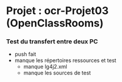 # Projet : ocr-Projet03 (OpenClassRooms)
 ### Test du transfert entre deux PC
  - push fait
  - manque les répertoires ressources et test
    - manque lg4j2.xml
    - manque les sources de test
 

